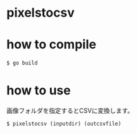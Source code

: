 # pixelstocsv


# how to compile

```
$ go build
```

# how to use

画像フォルダを指定するとCSVに変換します。

```
$ pixelstocsv (inputdir) (outcsvfile)
```

